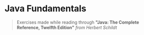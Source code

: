 # Java Fundamentals
 
> Exercises made while reading through **"Java: The Complete Reference, Twelfth Edition"** *from Herbert Schildt*